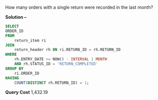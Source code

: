 How many orders with a single return were recorded in the last month?

**Solution –**
```sql 
SELECT
ORDER_ID
FROM
    return_item ri
JOIN
    return_header rh ON ri.RETURN_ID = rh.RETURN_ID
WHERE
    rh.ENTRY_DATE >= NOW() - INTERVAL 1 MONTH
    AND rh.STATUS_ID = 'RETURN_COMPLETED'
GROUP BY
    ri.ORDER_ID
HAVING
    COUNT(DISTINCT rh.RETURN_ID) = 1;
```

**Query Cost**
1,432.19